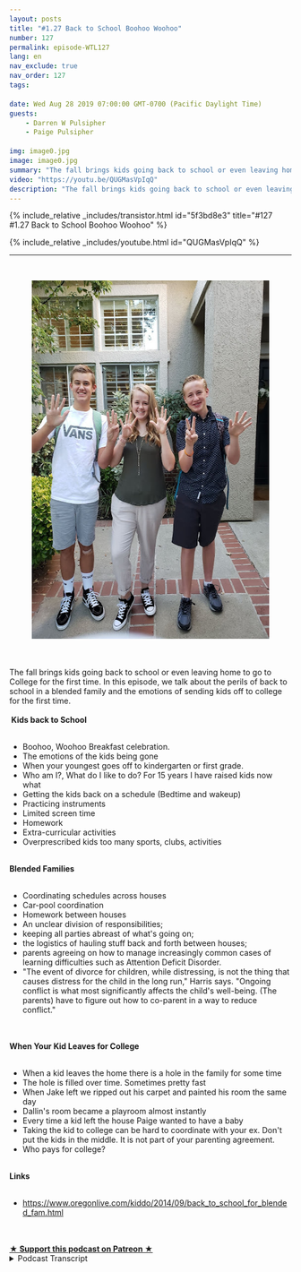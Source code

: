 ```yaml
---
layout: posts
title: "#1.27 Back to School Boohoo Woohoo"
number: 127
permalink: episode-WTL127
lang: en
nav_exclude: true
nav_order: 127
tags:

date: Wed Aug 28 2019 07:00:00 GMT-0700 (Pacific Daylight Time)
guests:
    - Darren W Pulsipher
    - Paige Pulsipher

img: image0.jpg
image: image0.jpg
summary: "The fall brings kids going back to school or even leaving home to go to College for the first time. In this episode, we talk about the perils of back to school in a blended family and the emotions of sending kids off to college for the first time."
video: "https://youtu.be/QUGMasVpIqQ"
description: "The fall brings kids going back to school or even leaving home to go to College for the first time. In this episode, we talk about the perils of back to school in a blended family and the emotions of sending kids off to college for the first time."
---
```


<div>
{% include_relative _includes/transistor.html id="5f3bd8e3" title="#127 #1.27 Back to School Boohoo Woohoo" %}

{% include_relative _includes/youtube.html id="QUGMasVpIqQ" %}
</div>

---

<html><head></head><body><div><a href="https://1.bp.blogspot.com/-HjAuYtEbvh8/XWWAq4sgE7I/AAAAAAAFC9Y/Ea_il9ji5Jcw52GMMlmKJUcj07xIFnxigCLcBGAs/s1600/20190812_073018.jpg"><br></a><figure data-trix-attachment="{&quot;contentType&quot;:&quot;image&quot;,&quot;height&quot;:640,&quot;url&quot;:&quot;https://1.bp.blogspot.com/-HjAuYtEbvh8/XWWAq4sgE7I/AAAAAAAFC9Y/Ea_il9ji5Jcw52GMMlmKJUcj07xIFnxigCLcBGAs/s640/20190812_073018.jpg&quot;,&quot;width&quot;:480}" data-trix-content-type="image" class="attachment attachment--preview"><img src="./image0.jpg" width="480" height="640"><figcaption class="attachment__caption"></figcaption></figure></div><div><br></div><div><br></div><div>The fall brings kids going back to school or even leaving home to go to College for the first time. In this episode, we talk about the perils of back to school in a blended family and the emotions of sending kids off to college for the first time.</div><div><strong><br>&nbsp;Kids back to School<br></strong><br></div><ul><li>Boohoo, Woohoo Breakfast celebration.</li><li>The emotions of the kids being gone</li><li>When your youngest goes off to kindergarten or first grade.</li><li>Who am I?, What do I like to do? For 15 years I have raised kids now what</li><li>Getting the kids back on a schedule (Bedtime and wakeup)</li><li>Practicing instruments</li><li>Limited screen time</li><li>Homework</li><li>Extra-curricular activities</li><li>Overprescribed kids too many sports, clubs, activities</li></ul><div><strong><br>Blended Families<br></strong><br></div><ul><li>Coordinating schedules across houses</li><li>Car-pool coordination</li><li>Homework between houses</li><li>An unclear division of responsibilities;&nbsp;</li><li>keeping all parties abreast of what's going on;&nbsp;</li><li>the logistics of hauling stuff back and forth between houses;</li><li>parents agreeing on how to manage increasingly common cases of learning difficulties such as Attention Deficit Disorder.</li><li>"The event of divorce for children, while distressing, is not the thing that causes distress for the child in the long run," Harris says. "Ongoing conflict is what most significantly affects the child's well-being. (The parents) have to figure out how to co-parent in a way to reduce conflict."</li></ul><div><br></div><div><strong><br>When Your Kid Leaves for College<br></strong><br></div><ul><li>When a kid leaves the home there is a hole in the family for some time</li><li>The hole is filled over time. Sometimes pretty fast</li><li>When Jake left we ripped out his carpet and painted his room the same day</li><li>Dallin's room became a playroom almost instantly</li><li>Every time a kid left the house Paige wanted to have a baby</li><li>Taking the kid to college can be hard to coordinate with your ex. Don't put the kids in the middle. It is not part of your parenting agreement.</li><li>Who pays for college?</li></ul><div><strong><br>Links<br></strong><br></div><ul><li><a href="https://www.oregonlive.com/kiddo/2014/09/back_to_school_for_blended_fam.html">https://www.oregonlive.com/kiddo/2014/09/back_to_school_for_blended_fam.html</a></li></ul><div><br><br></div>
<strong>
  <a href="https://www.patreon.com/wheresthelemonade" target="_donate" rel="payment" title="★ Support this podcast on Patreon ★">★ Support this podcast on Patreon ★</a>
</strong></body></html>

<details>
<summary> Podcast Transcript </summary>

<p></p>

</details>
